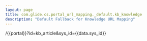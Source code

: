 ```yaml
---
layout: page
title: com.glide.cs.portal_url_mapping._default.kb_knowledge
description: "Default Fallback for Knowledge URL Mapping"
---
```

/{{portal}}?id=kb_article&sys_id={{data.sys_id}}